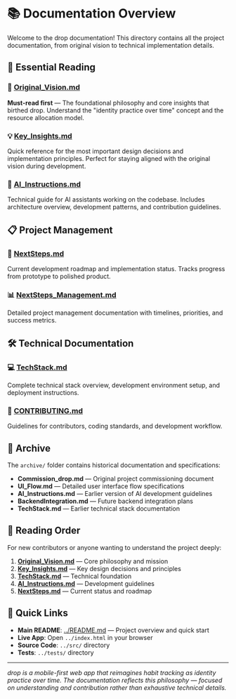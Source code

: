 # 📚 Documentation Overview

Welcome to the drop documentation! This directory contains all the project documentation, from original vision to technical implementation details.

## 📖 Essential Reading

### 🌟 **[Original_Vision.md](Original_Vision.md)**
**Must-read first** — The foundational philosophy and core insights that birthed drop. Understand the "identity practice over time" concept and the resource allocation model.

### 💡 **[Key_Insights.md](Key_Insights.md)**
Quick reference for the most important design decisions and implementation principles. Perfect for staying aligned with the original vision during development.

### 🤖 **[AI_Instructions.md](AI_Instructions.md)**
Technical guide for AI assistants working on the codebase. Includes architecture overview, development patterns, and contribution guidelines.

## 📋 Project Management

### 🚀 **[NextSteps.md](NextSteps.md)**
Current development roadmap and implementation status. Tracks progress from prototype to polished product.

### 📊 **[NextSteps_Management.md](NextSteps_Management.md)**
Detailed project management documentation with timelines, priorities, and success metrics.

## 🛠 Technical Documentation

### 💻 **[TechStack.md](TechStack.md)**
Complete technical stack overview, development environment setup, and deployment instructions.

### 🎨 **[CONTRIBUTING.md](CONTRIBUTING.md)**
Guidelines for contributors, coding standards, and development workflow.

## 📁 Archive

The `archive/` folder contains historical documentation and specifications:

- **Commission_drop.md** — Original project commissioning document
- **UI_Flow.md** — Detailed user interface flow specifications
- **AI_Instructions.md** — Earlier version of AI development guidelines
- **BackendIntegration.md** — Future backend integration plans
- **TechStack.md** — Earlier technical stack documentation

## 📖 Reading Order

For new contributors or anyone wanting to understand the project deeply:

1. **[Original_Vision.md](Original_Vision.md)** — Core philosophy and mission
2. **[Key_Insights.md](Key_Insights.md)** — Key design decisions and principles
3. **[TechStack.md](TechStack.md)** — Technical foundation
4. **[AI_Instructions.md](AI_Instructions.md)** — Development guidelines
5. **[NextSteps.md](NextSteps.md)** — Current status and roadmap

## 🔗 Quick Links

- **Main README**: [../README.md](../README.md) — Project overview and quick start
- **Live App**: Open `../index.html` in your browser
- **Source Code**: `../src/` directory
- **Tests**: `../tests/` directory

---

*drop is a mobile-first web app that reimagines habit tracking as identity practice over time. The documentation reflects this philosophy — focused on understanding and contribution rather than exhaustive technical details.*